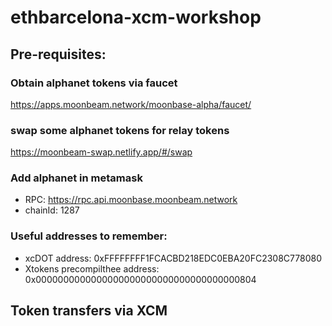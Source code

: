 # ethbarcelona-xcm-workshop

## Pre-requisites:

### Obtain alphanet tokens via faucet
https://apps.moonbeam.network/moonbase-alpha/faucet/

### swap some alphanet tokens for relay tokens
https://moonbeam-swap.netlify.app/#/swap

### Add alphanet in metamask
- RPC: https://rpc.api.moonbase.moonbeam.network
- chainId: 1287

### Useful addresses to remember:
- xcDOT address: 0xFFFFFFFF1FCACBD218EDC0EBA20FC2308C778080
- Xtokens precompilthee address: 0x0000000000000000000000000000000000000804

## Token transfers via XCM

